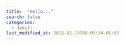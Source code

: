 ```yaml
---
title:  "Hello..."
search: false
categories: 
  - Jekyll
last_modified_at: 2018-02-19T08:05:34-05:00
---
```


